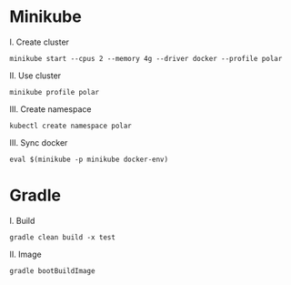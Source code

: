 # Minikube

I. Create cluster

```shell
minikube start --cpus 2 --memory 4g --driver docker --profile polar
```
II. Use cluster

```shell
minikube profile polar
```

III. Create namespace

```shell
kubectl create namespace polar
```
III. Sync docker

```shell
eval $(minikube -p minikube docker-env)
```

# Gradle

I. Build

```shell
gradle clean build -x test
```
II. Image
```shell
gradle bootBuildImage
```